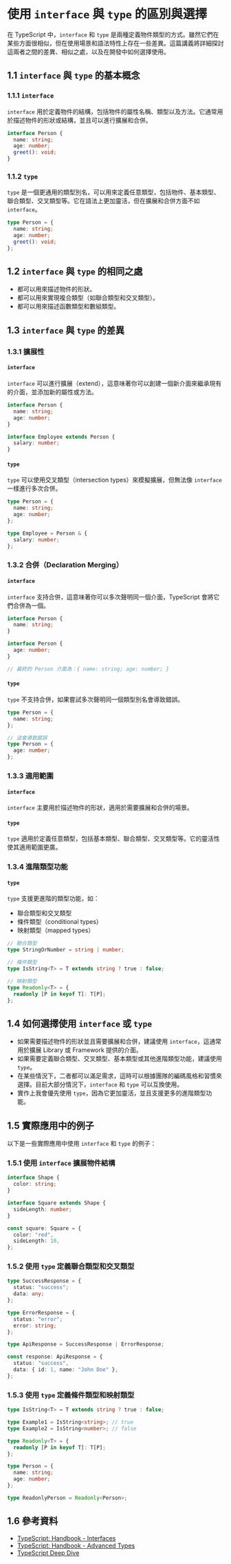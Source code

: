 # 使用 `interface` 與 `type` 的區別與選擇

在 TypeScript 中，`interface` 和 `type` 是兩種定義物件類型的方式。雖然它們在某些方面很相似，但在使用場景和語法特性上存在一些差異。這篇講義將詳細探討這兩者之間的差異、相似之處，以及在開發中如何選擇使用。

## 1.1 `interface` 與 `type` 的基本概念

### 1.1.1 `interface`
`interface` 用於定義物件的結構，包括物件的屬性名稱、類型以及方法。它通常用於描述物件的形狀或結構，並且可以進行擴展和合併。

```typescript
interface Person {
  name: string;
  age: number;
  greet(): void;
}
```

### 1.1.2 `type`
`type` 是一個更通用的類型別名，可以用來定義任意類型，包括物件、基本類型、聯合類型、交叉類型等。它在語法上更加靈活，但在擴展和合併方面不如 `interface`。

```typescript
type Person = {
  name: string;
  age: number;
  greet(): void;
};
```

## 1.2 `interface` 與 `type` 的相同之處

- 都可以用來描述物件的形狀。
- 都可以用來實現複合類型（如聯合類型和交叉類型）。
- 都可以用來描述函數類型和數組類型。

## 1.3 `interface` 與 `type` 的差異

### 1.3.1 擴展性

#### `interface`
`interface` 可以進行擴展（extend），這意味著你可以創建一個新介面來繼承現有的介面，並添加新的屬性或方法。

```typescript
interface Person {
  name: string;
  age: number;
}

interface Employee extends Person {
  salary: number;
}
```

#### `type`
`type` 可以使用交叉類型（intersection types）來模擬擴展，但無法像 `interface` 一樣進行多次合併。

```typescript
type Person = {
  name: string;
  age: number;
};

type Employee = Person & {
  salary: number;
};
```

### 1.3.2 合併（Declaration Merging）

#### `interface`
`interface` 支持合併，這意味著你可以多次聲明同一個介面，TypeScript 會將它們合併為一個。

```typescript
interface Person {
  name: string;
}

interface Person {
  age: number;
}

// 最終的 Person 介面為：{ name: string; age: number; }
```

#### `type`
`type` 不支持合併，如果嘗試多次聲明同一個類型別名會導致錯誤。

```typescript
type Person = {
  name: string;
};

// 這會導致錯誤
type Person = {
  age: number;
};
```

### 1.3.3 適用範圍

#### `interface`
`interface` 主要用於描述物件的形狀，適用於需要擴展和合併的場景。

#### `type`
`type` 適用於定義任意類型，包括基本類型、聯合類型、交叉類型等。它的靈活性使其適用範圍更廣。

### 1.3.4 進階類型功能

#### `type`
`type` 支援更進階的類型功能，如：
- 聯合類型和交叉類型
- 條件類型（conditional types）
- 映射類型（mapped types）

```typescript
// 聯合類型
type StringOrNumber = string | number;

// 條件類型
type IsString<T> = T extends string ? true : false;

// 映射類型
type Readonly<T> = {
  readonly [P in keyof T]: T[P];
};
```

## 1.4 如何選擇使用 `interface` 或 `type`

- 如果需要描述物件的形狀並且需要擴展和合併，建議使用 `interface`，這通常用於擴展 Library 或 Framework 提供的介面。
- 如果需要定義聯合類型、交叉類型、基本類型或其他進階類型功能，建議使用 `type`。
- 在某些情況下，二者都可以滿足需求，這時可以根據團隊的編碼風格和習慣來選擇。目前大部分情況下，`interface` 和 `type` 可以互換使用。
- 實作上我會優先使用 `type`，因為它更加靈活，並且支援更多的進階類型功能。

## 1.5 實際應用中的例子

以下是一些實際應用中使用 `interface` 和 `type` 的例子：

### 1.5.1 使用 `interface` 擴展物件結構

```typescript
interface Shape {
  color: string;
}

interface Square extends Shape {
  sideLength: number;
}

const square: Square = {
  color: "red",
  sideLength: 10,
};
```

### 1.5.2 使用 `type` 定義聯合類型和交叉類型

```typescript
type SuccessResponse = {
  status: "success";
  data: any;
};

type ErrorResponse = {
  status: "error";
  error: string;
};

type ApiResponse = SuccessResponse | ErrorResponse;

const response: ApiResponse = {
  status: "success",
  data: { id: 1, name: "John Doe" },
};
```

### 1.5.3 使用 `type` 定義條件類型和映射類型

```typescript
type IsString<T> = T extends string ? true : false;

type Example1 = IsString<string>; // true
type Example2 = IsString<number>; // false

type Readonly<T> = {
  readonly [P in keyof T]: T[P];
};

type Person = {
  name: string;
  age: number;
};

type ReadonlyPerson = Readonly<Person>;
```

## 1.6 參考資料

- [TypeScript: Handbook - Interfaces](https://www.typescriptlang.org/docs/handbook/interfaces.html)
- [TypeScript: Handbook - Advanced Types](https://www.typescriptlang.org/docs/handbook/advanced-types.html)
- [TypeScript Deep Dive](https://basarat.gitbook.io/typescript/)

